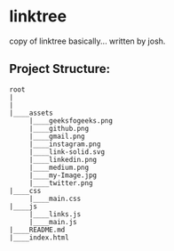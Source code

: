 # linktree
copy of linktree basically... written by josh.


## Project Structure:

```
root
|
|
|____assets
     |____geeksfogeeks.png
     |____github.png
     |____gmail.png
     |____instagram.png
     |____link-solid.svg
     |____linkedin.png
     |____medium.png
     |____my-Image.jpg
     |____twitter.png
|____css
     |____main.css
|____js
     |____links.js
     |____main.js
|____README.md
|____index.html
```
